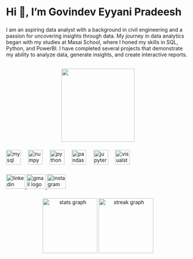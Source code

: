 <h1 align="left">Hi 👋, I’m Govindev Eyyani Pradeesh</h1>

###

<p align="left">I am an aspiring data analyst with a background in civil engineering and a passion for uncovering insights through data. My journey in data analytics began with my studies at Masai School, where I honed my skills in SQL, Python, and PowerBI. I have completed several projects that demonstrate my ability to analyze data, generate insights, and create interactive reports.</p>

###

<h2 align="left"></h2>

###

<div align="center">
  <img height="200" src="https://media.istockphoto.com/id/1784901490/photo/kpi-analytics-dashboard.webp?s=1024x1024&w=is&k=20&c=K__AGDijnpTaA01NqLZH9AlFyHcxPq7jyt43w0maGLQ="  />
</div>

###

<div align="left">
  <img src="https://cdn.jsdelivr.net/gh/devicons/devicon/icons/mysql/mysql-original.svg" height="40" alt="mysql logo"  />
  <img width="12" />
  <img src="https://cdn.jsdelivr.net/gh/devicons/devicon/icons/numpy/numpy-original.svg" height="40" alt="numpy logo"  />
  <img width="12" />
  <img src="https://cdn.jsdelivr.net/gh/devicons/devicon/icons/python/python-original.svg" height="40" alt="python logo"  />
  <img width="12" />
  <img src="https://cdn.jsdelivr.net/gh/devicons/devicon/icons/pandas/pandas-original.svg" height="40" alt="pandas logo"  />
  <img width="12" />
  <img src="https://cdn.jsdelivr.net/gh/devicons/devicon/icons/jupyter/jupyter-original.svg" height="40" alt="jupyter logo"  />
  <img width="12" />
  <img src="https://cdn.jsdelivr.net/gh/devicons/devicon/icons/visualstudio/visualstudio-plain.svg" height="40" alt="visualstudio logo"  />
</div>

###

<div align="left">
  <a href="www.linkedin.com/in/govindev-eyyani-pradeesh-675b0426a" target="_blank">
    <img src="https://raw.githubusercontent.com/maurodesouza/profile-readme-generator/master/src/assets/icons/social/linkedin/default.svg" width="52" height="40" alt="linkedin logo"  />
  </a>
  <a href="govindev1231@gmail.com" target="_blank">
    <img src="https://raw.githubusercontent.com/maurodesouza/profile-readme-generator/master/src/assets/icons/social/gmail/default.svg" width="52" height="40" alt="gmail logo"  />
  </a>
  <a href="https://www.instagram.com/govindev?igsh=MTB2ZWFlbDZqZmo5cg==" target="_blank">
    <img src="https://raw.githubusercontent.com/maurodesouza/profile-readme-generator/master/src/assets/icons/social/instagram/default.svg" width="52" height="40" alt="instagram logo"  />
  </a>
</div>

###

<div align="center">
  <img src="https://github-readme-stats.vercel.app/api?username=govindeveyyani&hide_title=false&hide_rank=false&show_icons=true&include_all_commits=true&count_private=true&disable_animations=false&theme=dracula&locale=en&hide_border=false&order=1" height="150" alt="stats graph"  />
  <img src="https://streak-stats.demolab.com?user=govindeveyyani&locale=en&mode=daily&theme=dracula&hide_border=false&border_radius=5&order=3" height="150" alt="streak graph"  />
</div>

###
